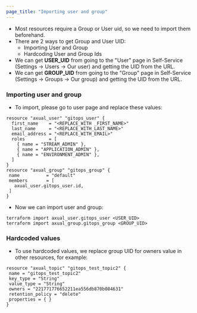 ```yaml
---
page_title: "Importing user and group"
---
```


- Most resources require a Group or User uid, so we need to import them beforehand.
- There are 2 ways to get Group and User UID:
  - Importing User and Group
  - Hardcoding User and Group Ids
- We can get **USER_UID** from going to the "User" page in Self-Service (Settings -> Users -> Our user) and getting the UID from the URL.
- We can get **GROUP_UID** from going to the "Group" page in Self-Service (Settings -> Groups -> Our group) and getting the UID from the URL.

### Importing user and group

- To import, please go to user page and replace these values:
```shell
resource "axual_user" "gitops_user" {
  first_name    = "<REPLACE_WITH _FIRST_NAME>"
  last_name     = "<REPLACE_WITH_LAST_NAME>"
  email_address = "<REPLACE_WITH_EMAIL>"
  roles         = [
    { name = "STREAM_ADMIN" },
    { name = "APPLICATION_ADMIN" },
    { name = "ENVIRONMENT_ADMIN" },
  ]
}
resource "axual_group" "gitops_group" {
 name          = "default"
 members       = [
   axual_user.gitops_user.id,
 ]
}
```

- Now we can import user and group:

```shell
terraform import axual_user.gitops_user <USER_UID>
terraform import axual_group.gitops_group <GROUP_UID>
```

### Hardcoded values
- To use hardcoded values, we replace group UID for owners value in other resources, for example:
```shell
resource "axual_topic" "gitops_test_topic2" {
 name = "gitops_test_topic2"
 key_type = "String"
 value_type = "String"
 owners = "221771776652211ea556db870b084631"
 retention_policy = "delete"
 properties = { }
}
```